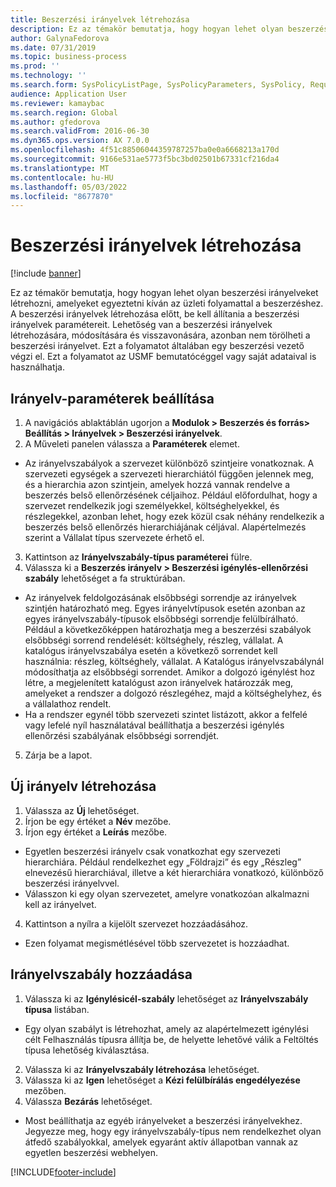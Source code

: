 ```yaml
---
title: Beszerzési irányelvek létrehozása
description: Ez az témakör bemutatja, hogy hogyan lehet olyan beszerzési irányelveket létrehozni, amelyeket egyeztetni kíván az üzleti folyamattal a beszerzéshez.
author: GalynaFedorova
ms.date: 07/31/2019
ms.topic: business-process
ms.prod: ''
ms.technology: ''
ms.search.form: SysPolicyListPage, SysPolicyParameters, SysPolicy, RequisitionPurposeRule
audience: Application User
ms.reviewer: kamaybac
ms.search.region: Global
ms.author: gfedorova
ms.search.validFrom: 2016-06-30
ms.dyn365.ops.version: AX 7.0.0
ms.openlocfilehash: 4f51c88506044359787257ba0e0a6668213a170d
ms.sourcegitcommit: 9166e531ae5773f5bc3bd02501b67331cf216da4
ms.translationtype: MT
ms.contentlocale: hu-HU
ms.lasthandoff: 05/03/2022
ms.locfileid: "8677870"
---
```

# <a name="create-purchasing-policies"></a>Beszerzési irányelvek létrehozása

[!include [banner](../../includes/banner.md)]

Ez az témakör bemutatja, hogy hogyan lehet olyan beszerzési irányelveket létrehozni, amelyeket egyeztetni kíván az üzleti folyamattal a beszerzéshez. A beszerzési irányelvek létrehozása előtt, be kell állítania a beszerzési irányelvek paramétereit. Lehetőség van a beszerzési irányelvek létrehozására, módosítására és visszavonására, azonban nem törölheti a beszerzési irányelvet. Ezt a folyamatot általában egy beszerzési vezető végzi el. Ezt a folyamatot az USMF bemutatócéggel vagy saját adataival is használhatja.


## <a name="set-up-policy-parameters"></a>Irányelv-paraméterek beállítása
1. A navigációs ablaktáblán ugorjon a **Modulok > Beszerzés és forrás> Beállítás > Irányelvek > Beszerzési irányelvek**.
2. A Műveleti panelen válassza a **Paraméterek** elemet.
- Az irányelvszabályok a szervezet különböző szintjeire vonatkoznak. A szervezeti egységek a szervezeti hierarchiától függően jelennek meg, és a hierarchia azon szintjein, amelyek hozzá vannak rendelve a beszerzés belső ellenőrzésének céljaihoz. Például előfordulhat, hogy a szervezet rendelkezik jogi személyekkel, költséghelyekkel, és részlegekkel, azonban lehet, hogy ezek közül csak néhány rendelkezik a beszerzés belső ellenőrzés hierarchiájának céljával. Alapértelmezés szerint a Vállalat típus szervezete érhető el.  
3. Kattintson az **Irányelvszabály-típus paraméterei** fülre.
4. Válassza ki a **Beszerzés irányelv > Beszerzési igénylés-ellenőrzési szabály** lehetőséget a fa struktúrában.
- Az irányelvek feldolgozásának elsőbbségi sorrendje az irányelvek szintjén határozható meg. Egyes irányelvtípusok esetén azonban az egyes irányelvszabály-típusok elsőbbségi sorrendje felülbírálható. Például a következőképpen határozhatja meg a beszerzési szabályok elsőbbségi sorrend rendelését: költséghely, részleg, vállalat. A katalógus irányelvszabálya esetén a következő sorrendet kell használnia: részleg, költséghely, vállalat. A Katalógus irányelvszabálynál módosíthatja az elsőbbségi sorrendet. Amikor a dolgozó igénylést hoz létre, a megjelenített katalógust azon irányelvek határozzák meg, amelyeket a rendszer a dolgozó részlegéhez, majd a költséghelyhez, és a vállalathoz rendelt.  
- Ha a rendszer egynél több szervezeti szintet listázott, akkor a felfelé vagy lefelé nyíl használatával beállíthatja a beszerzési igénylés ellenőrzési szabályának elsőbbségi sorrendjét.  
5. Zárja be a lapot.

## <a name="create-a-new-policy"></a>Új irányelv létrehozása
1. Válassza az **Új** lehetőséget.
2. Írjon be egy értéket a **Név** mezőbe.
3. Írjon egy értéket a **Leírás** mezőbe.
- Egyetlen beszerzési irányelv csak vonatkozhat egy szervezeti hierarchiára. Például rendelkezhet egy „Földrajzi” és egy „Részleg” elnevezésű hierarchiával, illetve a két hierarchiára vonatkozó, különböző beszerzési irányelvvel.  
- Válasszon ki egy olyan szervezetet, amelyre vonatkozóan alkalmazni kell az irányelvet.  
4. Kattintson a nyílra a kijelölt szervezet hozzáadásához.
- Ezen folyamat megismétlésével több szervezetet is hozzáadhat.  

## <a name="add-a-policy-rule"></a>Irányelvszabály hozzáadása
1. Válassza ki az **Igénylésicél-szabály** lehetőséget az **Irányelvszabály típusa** listában.
- Egy olyan szabályt is létrehozhat, amely az alapértelmezett igénylési célt Felhasználás típusra állítja be, de helyette lehetővé válik a Feltöltés típusa lehetőség kiválasztása.  
2. Válassza ki az **Irányelvszabály létrehozása** lehetőséget.
3. Válassza ki az **Igen** lehetőséget a **Kézi felülbírálás engedélyezése** mezőben.
4. Válassza **Bezárás** lehetőséget.
- Most beállíthatja az egyéb irányelveket a beszerzési irányelvekhez. Jegyezze meg, hogy egy irányelvszabály-típus nem rendelkezhet olyan átfedő szabályokkal, amelyek egyaránt aktív állapotban vannak az egyetlen beszerzési webhelyen.  



[!INCLUDE[footer-include](../../../includes/footer-banner.md)]